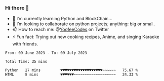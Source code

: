 ### Hi there 👋

<!--
**Sara-Pak/Sara-Pak** is a ✨ _special_ ✨ repository because its `README.md` (this file) appears on your GitHub profile.

Here are some ideas to get you started:
- 🤔 I’m looking for help with ...
- 💬 Ask me about ...
- 😄 Pronouns: ...


- 🔭 I’m currently working on getting certified in Google's IT Automation with Python and doing #100daysofcode in Python. 
-->
- 🌱 I’m currently learning Python and BlockChain...
- 👯 I’m looking to collaborate on python projects; anything: big or small.
- 📫 How to reach me: @[YoofeeCodes](https://twitter.com/YoofeeCodes) on Twitter
- ⚡ Fun fact: Trying out new cooking recipes, Anime, and singing Karaoke with friends.


<!--START_SECTION:waka-->

```text
From: 09 June 2023 - To: 09 July 2023

Total Time: 35 mins

Python   27 mins         ♥♥♥♥♥♥♥♥♥♥♥♥♥♥♥♥♥♥♥~~~~~~   75.67 %
HTML     8 mins          ♥♥♥♥♥♥~~~~~~~~~~~~~~~~~~~   24.33 %
```

<!--END_SECTION:waka-->

